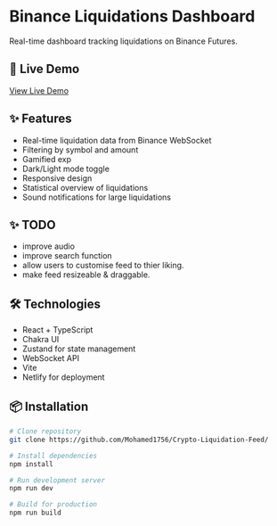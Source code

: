 # Binance Liquidations Dashboard

Real-time dashboard tracking liquidations on Binance Futures.

## 🚀 Live Demo
[View Live Demo](https://binance-liquidations.netlify.app)

## ✨ Features
- Real-time liquidation data from Binance WebSocket
- Filtering by symbol and amount
- Gamified exp
- Dark/Light mode toggle
- Responsive design
- Statistical overview of liquidations
- Sound notifications for large liquidations

## ✨ TODO
- improve audio
- improve search function
- allow users to customise feed to thier liking.
- make feed resizeable & draggable. 

## 🛠️ Technologies
- React + TypeScript
- Chakra UI
- Zustand for state management
- WebSocket API
- Vite
- Netlify for deployment

## 📦 Installation

```bash
# Clone repository
git clone https://github.com/Mohamed1756/Crypto-Liquidation-Feed/

# Install dependencies
npm install

# Run development server
npm run dev

# Build for production
npm run build
